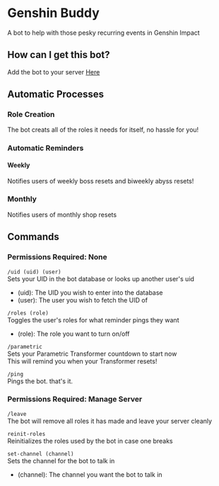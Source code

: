 # Genshin Buddy

A bot to help with those pesky recurring events in Genshin Impact

## How can I get this bot?

Add the bot to your server [Here](https://discord.com/oauth2/authorize?client_id=1006734097831432278&scope=bot&permissions=2415922176)

## Automatic Processes

### Role Creation
The bot creats all of the roles it needs for itself, no hassle for you!

### Automatic Reminders

#### Weekly
Notifies users of weekly boss resets and biweekly abyss resets!
### Monthly
Notifies users of monthly shop resets
## Commands

### Permissions Required: None

`/uid (uid) (user)` <br/>
Sets your UID in the bot database or looks up another user's uid
- (uid): The UID you wish to enter into the database
- (user): The user you wish to fetch the UID of

`/roles (role)` <br/>
Toggles the user's roles for what reminder pings they want
- (role): The role you want to turn on/off

`/parametric` <br/>
Sets your Parametric Transformer countdown to start now <br/>
This will remind you when your Transformer resets!

`/ping` <br/>
Pings the bot. that's it.

### Permissions Required: Manage Server

`/leave` <br/>
The bot will remove all roles it has made and leave your server cleanly

`reinit-roles` <br/>
Reinitializes the roles used by the bot in case one breaks

`set-channel (channel)` <br/>
Sets the channel for the bot to talk in
- (channel): The channel you want the bot to talk in